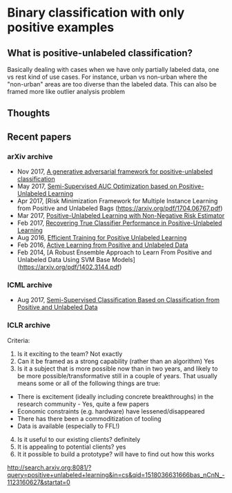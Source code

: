 # Binary classification with only positive examples

## What is positive-unlabeled classification?
Basically dealing with cases when we have only partially labeled data, one vs rest kind of use cases. For instance, urban vs non-urban where the "non-urban" areas are too diverse than the labeled data. This can also be framed more like outlier analysis problem

## Thoughts

## Recent papers 
### arXiv archive
- Nov 2017, [A generative adversarial framework for positive-unlabeled classification](https://arxiv.org/pdf/1711.08054.pdf)
- May 2017, [Semi-Supervised AUC Optimization based on Positive-Unlabeled Learning](https://arxiv.org/pdf/1705.01708.pdf)
- Apr 2017, [Risk Minimization Framework for Multiple Instance Learning from Positive and Unlabeled Bags (https://arxiv.org/pdf/1704.06767.pdf)
- Mar 2017, [Positive-Unlabeled Learning with Non-Negative Risk Estimator](https://arxiv.org/pdf/1703.00593.pdf)
- Feb 2017, [Recovering True Classifier Performance in Positive-Unlabeled Learning](https://arxiv.org/pdf/1702.00518.pdf)
- Aug 2016, [Efficient Training for Positive Unlabeled Learning](https://arxiv.org/pdf/1608.06807.pdf)
- Feb 2016, [Active Learning from Positive and Unlabeled Data](https://arxiv.org/pdf/1602.07495.pdf)
- Feb 2014, [A Robust Ensemble Approach to Learn From Positive and Unlabeled Data Using SVM Base Models] (https://arxiv.org/pdf/1402.3144.pdf)

### ICML archive
- Aug 2017, [Semi-Supervised Classification Based on Classification from Positive and Unlabeled Data](http://proceedings.mlr.press/v70/sakai17a/sakai17a.pdf)

### ICLR archive


Criteria:
1. Is it exciting to the team? Not exactly
2. Can it be framed as a strong capability (rather than an algorithm) Yes
3. Is it a subject that is more possible now than in two years, and likely to be more possible/transformative still in a couple of years. That usually means some or all of the following things are true:
  * There is excitement (ideally including concrete breakthroughs) in the research community - Yes, quite a few papers
  * Economic constraints (e.g. hardware) have lessened/disappeared
  * There has there been a commoditization of tooling
  * Data is available (especially to FFL!)
4. Is it useful to our existing clients? definitely
5. It is appealing to potential clients? yes
6. It it possible to build a prototype? will have to find out how this works

http://search.arxiv.org:8081/?query=positive+unlabeled+learning&in=cs&qid=1518036631666bas_nCnN_-1123160627&startat=0

